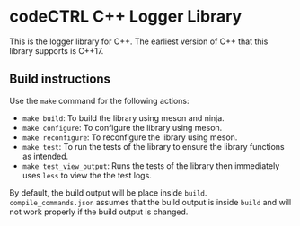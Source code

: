 # codeCTRL C++ Logger Library

This is the logger library for C++. The earliest version of C++ that this library supports
is C++17.

## Build instructions

Use the `make` command for the following actions:

- `make build`: To build the library using meson and ninja.
- `make configure`: To configure the library using
  meson.
- `make reconfigure`: To reconfigure the library using meson.
- `make test`: To run the tests of the library to ensure the library functions as
  intended.
- `make test_view_output`: Runs the tests of the library then immediately uses `less` to
  view the the test logs.

By default, the build output will be place inside `build`. `compile_commands.json` assumes
that the build output is inside `build` and will not work properly if the build output is
changed.